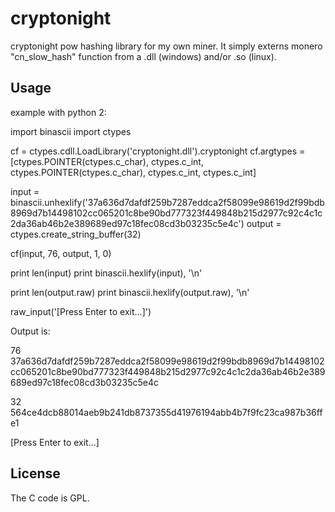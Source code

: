 # cryptonight

cryptonight pow hashing library for my own miner. It simply externs monero "cn_slow_hash" function from a .dll (windows) and/or .so (linux).

## Usage

example with python 2:

  import binascii
  import ctypes

  cf = ctypes.cdll.LoadLibrary('cryptonight.dll').cryptonight
  cf.argtypes = [ctypes.POINTER(ctypes.c_char), ctypes.c_int, ctypes.POINTER(ctypes.c_char), ctypes.c_int, ctypes.c_int]

  input = binascii.unhexlify('37a636d7dafdf259b7287eddca2f58099e98619d2f99bdb8969d7b14498102cc065201c8be90bd777323f449848b215d2977c92c4c1c2da36ab46b2e389689ed97c18fec08cd3b03235c5e4c')
  output = ctypes.create_string_buffer(32)

  cf(input, 76, output, 1, 0)

  print len(input)
  print binascii.hexlify(input), '\n'

  print len(output.raw)
  print binascii.hexlify(output.raw), '\n'

  raw_input('[Press Enter to exit...]')
    
Output is:

  76
  37a636d7dafdf259b7287eddca2f58099e98619d2f99bdb8969d7b14498102cc065201c8be90bd777323f449848b215d2977c92c4c1c2da36ab46b2e389689ed97c18fec08cd3b03235c5e4c

  32
  564ce4dcb88014aeb9b241db8737355d41976194abb4b7f9fc23ca987b36ffe1

  [Press Enter to exit...]
  
  ## License
  The C code is GPL.

